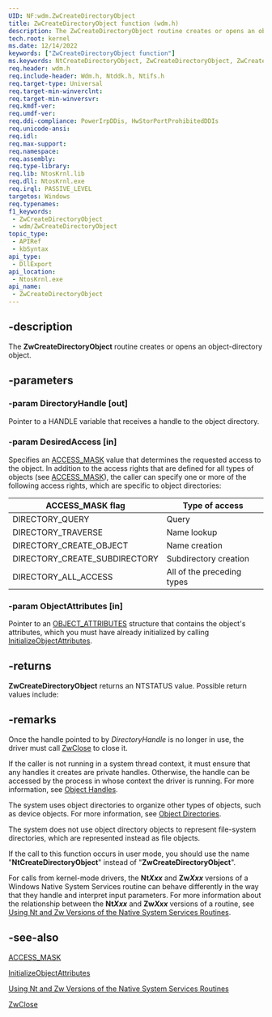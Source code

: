 ```yaml
---
UID: NF:wdm.ZwCreateDirectoryObject
title: ZwCreateDirectoryObject function (wdm.h)
description: The ZwCreateDirectoryObject routine creates or opens an object-directory object.
tech.root: kernel
ms.date: 12/14/2022
keywords: ["ZwCreateDirectoryObject function"]
ms.keywords: NtCreateDirectoryObject, ZwCreateDirectoryObject, ZwCreateDirectoryObject routine [Kernel-Mode Driver Architecture], k111_b1b0f371-6699-42f6-b86d-a0fb57983d9f.xml, kernel.zwcreatedirectoryobject, wdm/NtCreateDirectoryObject, wdm/ZwCreateDirectoryObject
req.header: wdm.h
req.include-header: Wdm.h, Ntddk.h, Ntifs.h
req.target-type: Universal
req.target-min-winverclnt:
req.target-min-winversvr: 
req.kmdf-ver: 
req.umdf-ver: 
req.ddi-compliance: PowerIrpDDis, HwStorPortProhibitedDDIs
req.unicode-ansi: 
req.idl: 
req.max-support: 
req.namespace: 
req.assembly: 
req.type-library: 
req.lib: NtosKrnl.lib
req.dll: NtosKrnl.exe
req.irql: PASSIVE_LEVEL
targetos: Windows
req.typenames: 
f1_keywords:
 - ZwCreateDirectoryObject
 - wdm/ZwCreateDirectoryObject
topic_type:
 - APIRef
 - kbSyntax
api_type:
 - DllExport
api_location:
 - NtosKrnl.exe
api_name:
 - ZwCreateDirectoryObject
---
```


## -description

The **ZwCreateDirectoryObject** routine creates or opens an object-directory object.

## -parameters

### -param DirectoryHandle [out]

Pointer to a HANDLE variable that receives a handle to the object directory.

### -param DesiredAccess [in]

Specifies an [ACCESS_MASK](/windows-hardware/drivers/kernel/access-mask) value that determines the requested access to the object. In addition to the access rights that are defined for all types of objects (see [ACCESS_MASK](/windows-hardware/drivers/kernel/access-mask)), the caller can specify one or more of the following access rights, which are specific to object directories:

| ACCESS_MASK flag | Type of access |
|---|---|
| DIRECTORY_QUERY | Query |
| DIRECTORY_TRAVERSE | Name lookup |
| DIRECTORY_CREATE_OBJECT | Name creation |
| DIRECTORY_CREATE_SUBDIRECTORY | Subdirectory creation |
| DIRECTORY_ALL_ACCESS | All of the preceding types |

### -param ObjectAttributes [in]

Pointer to an [OBJECT_ATTRIBUTES](/windows/win32/api/ntdef/ns-ntdef-_object_attributes) structure that contains the object's attributes, which you must have already initialized by calling [InitializeObjectAttributes](/windows/win32/api/ntdef/nf-ntdef-initializeobjectattributes).

## -returns

**ZwCreateDirectoryObject** returns an NTSTATUS value. Possible return values include:

## -remarks

Once the handle pointed to by *DirectoryHandle* is no longer in use, the driver must call [ZwClose](/windows-hardware/drivers/ddi/ntifs/nf-ntifs-ntclose) to close it.

If the caller is not running in a system thread context, it must ensure that any handles it creates are private handles. Otherwise, the handle can be accessed by the process in whose context the driver is running. For more information, see [Object Handles](/windows-hardware/drivers/kernel/object-handles).

The system uses object directories to organize other types of objects, such as device objects. For more information, see [Object Directories](/windows-hardware/drivers/kernel/object-directories).

The system does not use object directory objects to represent file-system directories, which are represented instead as file objects.

If the call to this function occurs in user mode, you should use the name "**NtCreateDirectoryObject**" instead of "**ZwCreateDirectoryObject**".

For calls from kernel-mode drivers, the **Nt*Xxx*** and **Zw*Xxx*** versions of a Windows Native System Services routine can behave differently in the way that they handle and interpret input parameters. For more information about the relationship between the **Nt*Xxx*** and **Zw*Xxx*** versions of a routine, see [Using Nt and Zw Versions of the Native System Services Routines](/windows-hardware/drivers/kernel/using-nt-and-zw-versions-of-the-native-system-services-routines).

## -see-also

[ACCESS_MASK](/windows-hardware/drivers/kernel/access-mask)

[InitializeObjectAttributes](/windows/win32/api/ntdef/nf-ntdef-initializeobjectattributes)

[Using Nt and Zw Versions of the Native System Services Routines](/windows-hardware/drivers/kernel/using-nt-and-zw-versions-of-the-native-system-services-routines)

[ZwClose](/windows-hardware/drivers/ddi/ntifs/nf-ntifs-ntclose)
